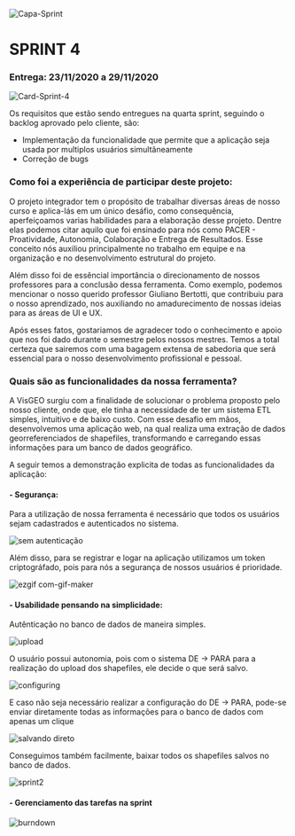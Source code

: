 ![Capa-Sprint](https://user-images.githubusercontent.com/57918707/93690172-ad2d4c00-faab-11ea-9a28-d5e5574bdac8.jpeg)

# SPRINT 4

### Entrega: 23/11/2020 a 29/11/2020

![Card-Sprint-4](https://user-images.githubusercontent.com/57918707/98486394-cb860d00-21fb-11eb-8038-afa2e9f5a565.png)


Os requisitos que estão sendo entregues na quarta sprint, seguindo o backlog aprovado pelo cliente, são:

- Implementação da funcionalidade que permite que a aplicação seja usada por multiplos usuários simultâneamente
- Correção de bugs

### Como foi a experiência de participar deste projeto:

O projeto integrador tem o propósito de trabalhar diversas áreas de nosso curso e aplica-lás em um único desáfio, como consequência, aperfeiçoamos varias habilidades para a elaboração desse projeto. Dentre elas podemos citar aquilo que foi ensinado para nós como PACER - Proatividade, Autonomia, Colaboração e Entrega de Resultados. Esse conceito nós auxiliou principalmente no trabalho em equipe e na organização e no desenvolvimento estrutural do projeto. 

Além disso foi de essêncial importância o direcionamento de nossos professores para a conclusão dessa ferramenta. Como exemplo, podemos mencionar o nosso querido professor Giuliano Bertotti, que contribuiu para o nosso aprendizado, nos auxiliando no amadurecimento de nossas ideias para as áreas de UI e UX.

Após esses fatos, gostariamos de agradecer todo o conhecimento e apoio que nos foi dado durante o semestre pelos nossos mestres. Temos a total certeza que sairemos com uma bagagem extensa de sabedoria que será essencial para o nosso desenvolvimento profissional e pessoal.

### Quais são as funcionalidades da nossa ferramenta?

A VisGEO surgiu com a finalidade de solucionar o problema proposto pelo nosso cliente, onde que, ele tinha a necessidade de ter um sistema ETL simples, intuitivo e de baixo custo. Com esse desafio em mãos, desenvolvemos uma aplicação web, na qual realiza uma extração de dados georreferenciados de shapefiles, transformando e carregando essas informações para um banco de dados geográfico.

A seguir temos a demonstração explicita de todas as funcionalidades da aplicação:

#### - Segurança:

Para a utilização de nossa ferramenta é necessário que todos os usuários sejam cadastrados e autenticados no sistema. 

![sem autenticação](https://user-images.githubusercontent.com/56441371/98485237-b3aa8b00-21f3-11eb-8004-bbd61514c6ef.gif)

Além disso, para se registrar e logar na aplicação utilizamos um token criptográfado, pois para nós a segurança de nossos usuários é prioridade.

![ezgif com-gif-maker](https://user-images.githubusercontent.com/56441371/98485048-70035180-21f2-11eb-909e-3cec1c97d671.gif)

#### - Usabilidade pensando na simplicidade:

Autênticação no banco de dados de maneira simples.

![upload](https://user-images.githubusercontent.com/55189046/93727271-ca881600-fb90-11ea-9664-bf09c9b0bae2.gif)

O usuário possui autonomia, pois com o sistema DE → PARA para a realização do upload dos shapefiles, ele decide o que será salvo.

![configuring](https://user-images.githubusercontent.com/55189046/93727270-c9ef7f80-fb90-11ea-83e5-c96e0ae2a0bc.gif)

E caso não seja necessário realizar a configuração do DE → PARA, pode-se enviar diretamente todas as informações para o banco de dados com apenas um clique

![salvando direto](https://user-images.githubusercontent.com/56441371/98487551-5964f680-2202-11eb-9386-2806fc1c0167.gif)

Conseguimos também facilmente, baixar todos os shapefiles salvos no banco de dados.

![sprint2](https://user-images.githubusercontent.com/56457600/100559745-7e450a80-3292-11eb-816b-b1cfe497f6ea.gif)

#### - Gerenciamento das tarefas na sprint

![burndown](https://user-images.githubusercontent.com/45850297/100567193-af2f3a80-32a6-11eb-9c47-7bd24c9d9edc.png)







